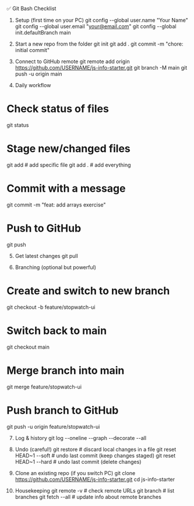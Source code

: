 ✅ Git Bash Checklist
1. Setup (first time on your PC)
git config --global user.name "Your Name"
git config --global user.email "your@email.com"
git config --global init.defaultBranch main

2. Start a new repo from the folder
git init
git add .
git commit -m "chore: initial commit"

3. Connect to GitHub remote
git remote add origin https://github.com/USERNAME/js-info-starter.git
git branch -M main
git push -u origin main

4. Daily workflow
# Check status of files
git status

# Stage new/changed files
git add <file>        # add specific file
git add .             # add everything

# Commit with a message
git commit -m "feat: add arrays exercise"

# Push to GitHub
git push

5. Get latest changes
git pull

6. Branching (optional but powerful)
# Create and switch to new branch
git checkout -b feature/stopwatch-ui

# Switch back to main
git checkout main

# Merge branch into main
git merge feature/stopwatch-ui

# Push branch to GitHub
git push -u origin feature/stopwatch-ui

7. Log & history
git log --oneline --graph --decorate --all

8. Undo (careful!)
git restore <file>            # discard local changes in a file
git reset HEAD~1 --soft       # undo last commit (keep changes staged)
git reset HEAD~1 --hard       # undo last commit (delete changes)

9. Clone an existing repo (if you switch PC)
git clone https://github.com/USERNAME/js-info-starter.git
cd js-info-starter

10. Housekeeping
git remote -v         # check remote URLs
git branch            # list branches
git fetch --all       # update info about remote branches